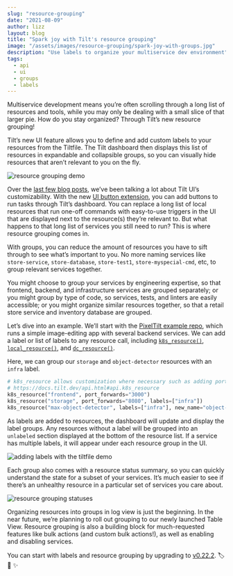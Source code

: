 ```yaml
---
slug: "resource-grouping"
date: "2021-08-09"
author: lizz
layout: blog
title: "Spark joy with Tilt's resource grouping"
image: "/assets/images/resource-grouping/spark-joy-with-groups.jpg"
description: "Use labels to organize your multiservice dev environment"
tags:
  - api
  - ui
  - groups
  - labels
---
```

Multiservice development means you’re often scrolling through a long list of resources and tools, while you may only be dealing with a small slice of that larger pie. How do you stay organized? Through Tilt’s new resource grouping!

Tilt’s new UI feature allows you to define and add custom labels to your resources from the Tiltfile. The Tilt dashboard then displays this list of resources in expandable and collapsible groups, so you can visually hide resources that aren’t relevant to you on the fly.

![resource grouping demo](/assets/images/resource-grouping/demo.gif)

Over the [last few blog posts][uibutton-intro-blog], we’ve been talking a lot about Tilt UI’s customizability. With the new [UI button extension][uibutton-ext], you can add buttons to run tasks through Tilt’s dashboard. You can replace a long list of local resources that run one-off commands with easy-to-use triggers in the UI that are displayed next to the resource(s) they’re relevant to. But what happens to that long list of services you still need to run? This is where resource grouping comes in.

With groups, you can reduce the amount of resources you have to sift through to see what’s important to you. No more naming services like `store-service`, `store-database`, `store-test1`, `store-myspecial-cmd`, etc, to group relevant services together.

You might choose to group your services by engineering expertise, so that frontend, backend, and infrastructure services are grouped separately; or you might group by type of code, so services, tests, and linters are easily accessible; or you might organize similar resources together, so that a retail store service and inventory database are grouped.

Let’s dive into an example. We’ll start with the [PixelTilt example repo][pixeltilt], which runs a simple image-editing app with several backend services. We can add a label or list of labels to any resource call, including [`k8s_resource()`][k8s-docs], [`local_resource()`][local-docs], and [`dc_resource()`][dc-docs].

Here, we can group our `storage` and `object-detector` resources with an `infra` label.

```python
# k8s_resource allows customization where necessary such as adding port forwards
# https://docs.tilt.dev/api.html#api.k8s_resource
k8s_resource("frontend", port_forwards="3000")
k8s_resource("storage", port_forwards="8080", labels=["infra"])
k8s_resource("max-object-detector", labels=["infra"], new_name="object-detector")
```

As labels are added to resources, the dashboard will update and display the label groups. Any resources without a label will be grouped into an `unlabeled` section displayed at the bottom of the resource list. If a service has multiple labels, it will appear under each resource group in the UI.

![adding labels with the tiltfile demo](/assets/images/resource-grouping/add-labels-demo.gif)

Each group also comes with a resource status summary, so you can quickly understand the state for a subset of your services. It’s much easier to see if there’s an unhealthy resource in a particular set of services you care about.

![resource grouping statuses](/assets/images/resource-grouping/grouping-statuses.png)

Organizing resources into groups in log view is just the beginning. In the near future, we’re planning to roll out grouping to our newly launched Table View. Resource grouping is also a building block for much-requested features like bulk actions (and custom bulk actions!), as well as enabling and disabling services. 

You can start with labels and resource grouping by upgrading to [v0.22.2][upgrade]. 🏷 🧹 ✨

[dc-docs]: https://docs.tilt.dev/api.html#api.dc_resource
[k8s-docs]: https://docs.tilt.dev/api.html#api.k8s_resource
[local-docs]: https://docs.tilt.dev/api.html#api.local_resource
[pixeltilt]: https://github.com/tilt-dev/pixeltilt
[uibutton-ext]: https://github.com/tilt-dev/tilt-extensions/tree/master/uibutton
[uibutton-intro-blog]: /2021/06/21/uibutton.html
[upgrade]: https://docs.tilt.dev/upgrade.html
